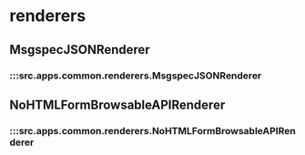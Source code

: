 # renderers

## MsgspecJSONRenderer

### :::src.apps.common.renderers.MsgspecJSONRenderer

## NoHTMLFormBrowsableAPIRenderer

### :::src.apps.common.renderers.NoHTMLFormBrowsableAPIRenderer

